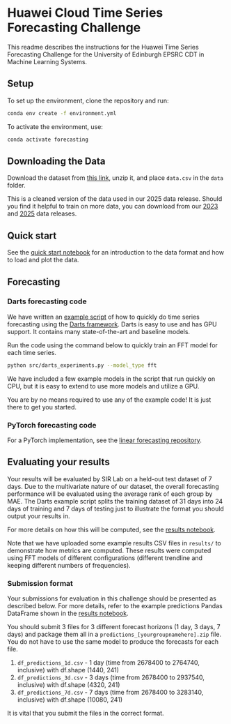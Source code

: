 # Huawei Cloud Time Series Forecasting Challenge

This readme describes the instructions for the Huawei Time Series Forecasting Challenge for the University of Edinburgh EPSRC CDT in Machine Learning Systems.

## Setup

To set up the environment, clone the repository and run:

```bash
conda env create -f environment.yml
```

To activate the environment, use:

```bash
conda activate forecasting
```

## Downloading the Data

Download the dataset from [this link](https://sir-dataset.obs.cn-east-3.myhuaweicloud.com/datasets/cold_start_dataset/benchmarking_preview/data.7z), unzip it, and place `data.csv` in the `data` folder.

This is a cleaned version of the data used in our 2025 data release. Should you find it helpful to train on more data, you can download from our [2023](https://github.com/sir-lab/data-release/blob/main/README_data_release_2023.md) and [2025](https://github.com/sir-lab/data-release/blob/main/README_data_release_2025.md) data releases.


## Quick start

See the [quick start notebook](https://github.com/sir-lab/forecasting-challenge/blob/main/src/quickstart.ipynb) for an introduction to the data format and how to load and plot the data.


## Forecasting

### Darts forecasting code

We have written an [example script](https://github.com/sir-lab/forecasting-challenge/blob/main/src/darts_experiments.py) of how to quickly do time series forecasting using the [Darts framework](https://unit8co.github.io/darts/index.html). Darts is easy to use and has GPU support. It contains many state-of-the-art and baseline models.

Run the code using the command below to quickly train an FFT model for each time series.

```bash
python src/darts_experiments.py --model_type fft
```

We have included a few example models in the script that run quickly on CPU, but it is easy to extend to use more models and utilize a GPU. 

You are by no means required to use any of the example code! It is just there to get you started.

### PyTorch forecasting code

For a PyTorch implementation, see the [linear forecasting repository](https://github.com/sir-lab/linear-forecasting/tree/main).


## Evaluating your results

Your results will be evaluated by SIR Lab on a held-out test dataset of 7 days. Due to the multivariate nature of our dataset, the overall forecasting performance will be evaluated using the average rank of each group by MAE. The Darts example script splits the training dataset of 31 days into 24 days of training and 7 days of testing just to illustrate the format you should output your results in. 

For more details on how this will be computed, see the [results notebook](https://github.com/sir-lab/forecasting-challenge/blob/main/src/evaluate_results.ipynb).

Note that we have uploaded some example results CSV files in `results/` to demonstrate how metrics are computed. These results were computed using FFT models of different configurations (different trendline and keeping different numbers of frequencies). 

### Submission format

Your submissions for evaluation in this challenge should be presented as described below. For more details, refer to the example predictions Pandas DataFrame shown in the [results notebook](https://github.com/sir-lab/forecasting-challenge/blob/main/src/evaluate_results.ipynb).

You should submit 3 files for 3 different forecast horizons (1 day, 3 days, 7 days) and package them all in a `predictions_[yourgroupnamehere].zip` file. You do not have to use the same model to produce the forecasts for each file.
1. `df_predictions_1d.csv` - 1 day (time from 2678400 to 2764740, inclusive) with df.shape (1440, 241)
2. `df_predictions_3d.csv` - 3 days (time from 2678400 to 2937540, inclusive) with df.shape (4320, 241)
3. `df_predictions_7d.csv` - 7 days (time from 2678400 to 3283140, inclusive) with df.shape (10080, 241)

It is vital that you submit the files in the correct format.
